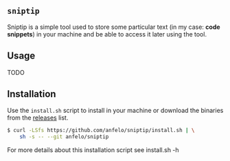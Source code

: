 ## `sniptip`
Sniptip is a simple tool used to store some particular text (in my case: **code snippets**)
in your machine and be able to access it later using the tool.

## Usage
TODO

## Installation
Use the `install.sh` script to install in your machine or download
the binaries from the [releases](https://github.com/anfelo/sniptip/releases) list.

```bash
$ curl -LSfs https://github.com/anfelo/sniptip/install.sh | \
    sh -s -- --git anfelo/sniptip
```

For more details about this installation script see install.sh -h
